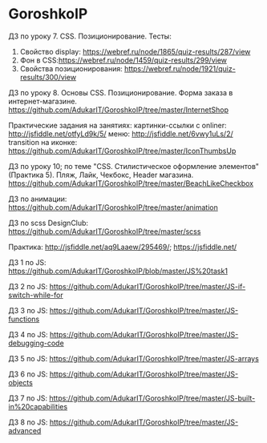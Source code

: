# GoroshkoIP



ДЗ по уроку 7. CSS. Позиционирование.
Тесты:
1) Свойство display:  https://webref.ru/node/1865/quiz-results/287/view
2) Фон в CSS:https://webref.ru/node/1459/quiz-results/299/view  
3) Свойства позиционирования: https://webref.ru/node/1921/quiz-results/300/view


ДЗ по уроку 8. Основы CSS. Позиционирование.
Форма заказа в интернет-магазине.
https://github.com/AdukarIT/GoroshkoIP/tree/master/InternetShop


Практические задания на занятиях:
картинки-ссылки с onliner: http://jsfiddle.net/otfyLd9k/5/
меню:  http://jsfiddle.net/6vwy1uLs/2/
transition на иконке: https://github.com/AdukarIT/GoroshkoIP/tree/master/IconThumbsUp

ДЗ по уроку 10; по теме "CSS. Стилистическое оформление элементов" (Практика 5).
Пляж, Лайк, Чекбокс, Header магазина.
https://github.com/AdukarIT/GoroshkoIP/tree/master/BeachLikeCheckbox

ДЗ по анимации:
https://github.com/AdukarIT/GoroshkoIP/tree/master/animation

ДЗ по scss DesignClub:
https://github.com/AdukarIT/GoroshkoIP/tree/master/scss


Практика: http://jsfiddle.net/aq9Laaew/295469/;   https://jsfiddle.net/

ДЗ 1 по JS: https://github.com/AdukarIT/GoroshkoIP/blob/master/JS%20task1

ДЗ 2 по JS: https://github.com/AdukarIT/GoroshkoIP/tree/master/JS-if-switch-while-for

ДЗ 3 по JS: https://github.com/AdukarIT/GoroshkoIP/tree/master/JS-functions

ДЗ 4 по JS: https://github.com/AdukarIT/GoroshkoIP/tree/master/JS-debugging-code

ДЗ 5 по JS: https://github.com/AdukarIT/GoroshkoIP/tree/master/JS-arrays

ДЗ 6 по JS: https://github.com/AdukarIT/GoroshkoIP/tree/master/JS-objects

ДЗ 7 по JS: https://github.com/AdukarIT/GoroshkoIP/tree/master/JS-built-in%20capabilities

ДЗ 8 по JS: https://github.com/AdukarIT/GoroshkoIP/tree/master/JS-advanced
